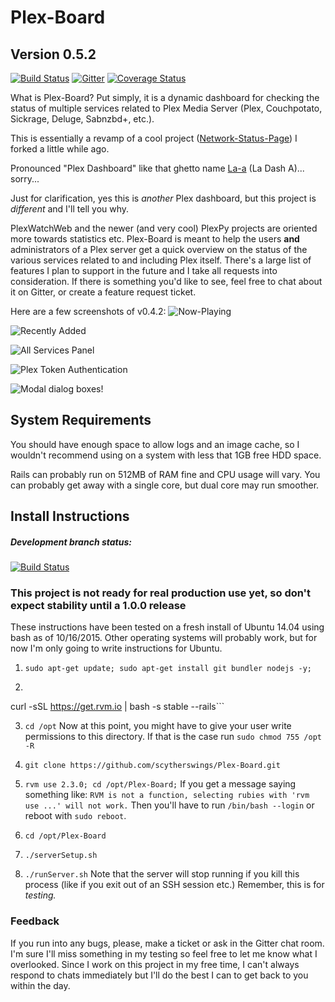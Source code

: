 # Plex-Board
## Version 0.5.2


[![Build Status](https://travis-ci.org/scytherswings/Plex-Board.svg?branch=master)](https://travis-ci.org/scytherswings/Plex-Board)
[![Gitter](https://badges.gitter.im/Join%20Chat.svg)](https://gitter.im/scytherswings/Plex-Board?utm_source=badge&utm_medium=badge&utm_campaign=pr-badge&utm_content=body_badge)
[![Coverage Status](https://coveralls.io/repos/scytherswings/Plex-Board/badge.svg?branch=dev&service=github)](https://coveralls.io/github/scytherswings/Plex-Board?branch=dev)

What is Plex-Board? Put simply, it is a dynamic dashboard for checking the status of multiple services related to Plex Media Server (Plex, Couchpotato, Sickrage, Deluge, Sabnzbd+, etc.).

This is essentially a revamp of a cool project ([Network-Status-Page](https://github.com/scytherswings/Network-Status-Page)) I forked a little while ago.

Pronounced "Plex Dashboard" like that ghetto name [La-a][] (La Dash A)... sorry...

[La-a]: http://www.urbandictionary.com/define.php?term=la-a


Just for clarification, yes this is _another_ Plex dashboard, but this project is _different_ and I'll tell you why.

PlexWatchWeb and the newer (and very cool) PlexPy projects are oriented more towards statistics etc.
Plex-Board is meant to help the users **and** administrators of a Plex server get a quick overview on the status of the various services related to and including Plex itself.
There's a large list of features I plan to support in the future and I take all requests into consideration. If there is something you'd like to see, feel free to chat about it on Gitter, or create a feature request ticket.


Here are a few screenshots of v0.4.2:
![Now-Playing](http://i.imgur.com/WjyXjMv.png)

![Recently Added](http://i.imgur.com/C0ZEvvW.png)

![All Services Panel](http://i.imgur.com/MdRkfZJ.png)

![Plex Token Authentication](http://i.imgur.com/xw2GfUR.png)

![Modal dialog boxes!](http://i.imgur.com/BBDeol0.png)

## System Requirements

You should have enough space to allow logs and an image cache, so I wouldn't recommend using on a system with less that 1GB free HDD space.

Rails can probably run on 512MB of RAM fine and CPU usage will vary. You can probably get away with a single core, but dual core may run smoother.


## Install Instructions
##### Development branch status:

[![Build Status](https://travis-ci.org/scytherswings/Plex-Board.svg?branch=dev)](https://travis-ci.org/scytherswings/Plex-Board)

### This project is not ready for real production use yet, so don't expect stability until a 1.0.0 release

These instructions have been tested on a fresh install of Ubuntu 14.04 using bash as of 10/16/2015.
Other operating systems will probably work, but for now I'm only going to write instructions for Ubuntu.

1. `sudo apt-get update; sudo apt-get install git bundler nodejs -y;`

2. ```gpg --keyserver hkp://keys.gnupg.net --recv-keys 409B6B1796C275462A1703113804BB82D39DC0E3;
curl -sSL https://get.rvm.io | bash -s stable --rails```

3. `cd /opt` Now at this point, you might have to give your user write permissions to this directory. If that is the case run `sudo chmod 755 /opt -R`

4. `git clone https://github.com/scytherswings/Plex-Board.git`

5. `rvm use 2.3.0; cd /opt/Plex-Board;` If you get a message saying something like: `RVM is not a function, selecting rubies with 'rvm use ...' will not work.` 
Then you'll have to run `/bin/bash --login` or reboot with `sudo reboot`.

6. `cd /opt/Plex-Board`

7. `./serverSetup.sh`

8. `./runServer.sh` Note that the server will stop running if you kill this process (like if you exit out of an SSH session etc.) Remember, this is for _testing._

### Feedback
If you run into any bugs, please, make a ticket or ask in the Gitter chat room. 
I'm sure I'll miss something in my testing so feel free to let me know what I overlooked. 
Since I work on this project in my free time, I can't always respond to chats immediately but I'll do the best I can to get back to you within the day.
